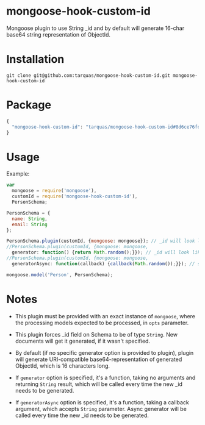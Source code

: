 # mongoose-hook-custom-id
Mongoose plugin to use String _id and by default will generate 16-char base64 string representation of ObjectId.

# Installation
```shell
git clone git@github.com:tarquas/mongoose-hook-custom-id.git mongoose-hook-custom-id
```

# Package
```js
{
  "mongoose-hook-custom-id": "tarquas/mongoose-hook-custom-id#8d6ce76fd0"
}
```

# Usage

Example:

```js
var
  mongoose = require('mongoose'),
  customId = require('mongoose-hook-custom-id'),
  PersonSchema;

PersonSchema = {
  name: String,
  email: String
};

PersonSchema.plugin(customId, {mongoose: mongoose}); // _id will look like 'VQvnBImPTGAoqeVY'
//PersonSchema.plugin(customId, {mongoose: mongoose,
  generator: function() {return Math.random();}}); // _id will look like '0.45921047893352807'
//PersonSchema.plugin(customId, {mongoose: mongoose,
  generatorAsync: function(callback) {callback(Math.random());}}); // same as above, but using async generator

mongoose.model('Person', PersonSchema);
```

# Notes

* This plugin must be provided with an exact instance of `mongoose`, where the processing models expected to be processed, in `opts` parameter.

* This plugin forces _id field on Schema to be of type `String`. New documents will get it generated, if it wasn't specified.

* By default (if no specific generator option is provided to plugin), plugin will generate URI-compatible base64-representation of generated ObjectId, which is 16 characters long.

* If `generator` option is specified, it's a function, taking no arguments and returning `String` result, which will be called every time the new _id needs to be generated.

* If `generatorAsync` option is specified, it's a function, taking a callback argument, which accepts `String` parameter. Async generator will be called every time the new _id needs to be generated.
